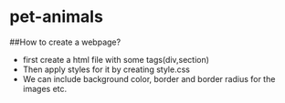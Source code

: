 # pet-animals

##How to create a webpage?

 + first create a html file with some tags(div,section)
 + Then apply styles for it by creating style.css
 + We can include background color, border and border radius for the images etc. 
